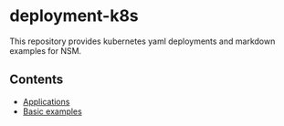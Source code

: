 # deployment-k8s

This repository provides kubernetes yaml deployments and markdown examples for NSM.

## Contents

- [Applications](./apps)
- [Basic examples](./examples/basic)




